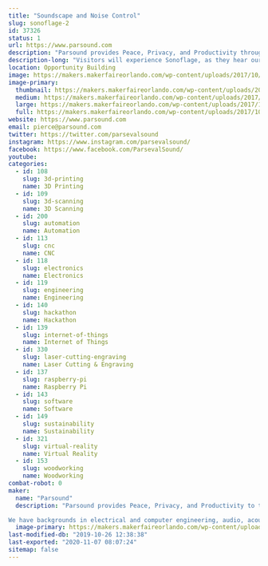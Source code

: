 ```yaml
---
title: "Soundscape and Noise Control"
slug: sonoflage-2
id: 37326
status: 1
url: https://www.parsound.com
description: "Parsound provides Peace, Privacy, and Productivity through Sound and Noise Control.  We have invented the World's First Smart Soundscape.  We call it, \"Sonoflage\". "
description-long: "Visitors will experience Sonoflage, as they hear our system running with adaptive Sound Camoflage, and without it, just playing music.  w"
location: Opportunity Building
image: https://makers.makerfaireorlando.com/wp-content/uploads/2017/10/waterCAFIA-1024x756.jpg
image-primary:
  thumbnail: https://makers.makerfaireorlando.com/wp-content/uploads/2017/10/waterCAFIA-150x150.jpg
  medium: https://makers.makerfaireorlando.com/wp-content/uploads/2017/10/waterCAFIA-300x222.jpg
  large: https://makers.makerfaireorlando.com/wp-content/uploads/2017/10/waterCAFIA-1024x756.jpg
  full: https://makers.makerfaireorlando.com/wp-content/uploads/2017/10/waterCAFIA.jpg
website: https://www.parsound.com
email: pierce@parsound.com
twitter: https://twitter.com/parsevalsound
instagram: https://www.instagram.com/parsevalsound/
facebook: https://www.facebook.com/ParsevalSound/
youtube: 
categories:
  - id: 108
    slug: 3d-printing
    name: 3D Printing
  - id: 109
    slug: 3d-scanning
    name: 3D Scanning
  - id: 200
    slug: automation
    name: Automation
  - id: 113
    slug: cnc
    name: CNC
  - id: 118
    slug: electronics
    name: Electronics
  - id: 119
    slug: engineering
    name: Engineering
  - id: 140
    slug: hackathon
    name: Hackathon
  - id: 139
    slug: internet-of-things
    name: Internet of Things
  - id: 330
    slug: laser-cutting-engraving
    name: Laser Cutting & Engraving
  - id: 137
    slug: raspberry-pi
    name: Raspberry Pi
  - id: 143
    slug: software
    name: Software
  - id: 149
    slug: sustainability
    name: Sustainability
  - id: 321
    slug: virtual-reality
    name: Virtual Reality
  - id: 153
    slug: woodworking
    name: Woodworking
combat-robot: 0
maker:
  name: "Parsound"
  description: "Parsound provides Peace, Privacy, and Productivity to the world through sound. 

We have backgrounds in electrical and computer engineering, audio, acoustics, music, modeling, simulation, and building ventures that help others. "
  image-primary: https://makers.makerfaireorlando.com/wp-content/uploads/2017/10/simpleLogo.png
last-modified-db: "2019-10-26 12:38:38"
last-exported: "2020-11-07 08:07:24"
sitemap: false
---
```

